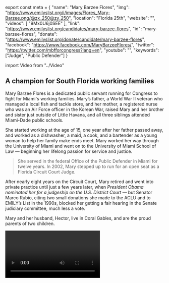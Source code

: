 export const meta = {
  "name": "Mary Barzee Flores",
  "img": "https://www.emilyslist.org/i/images/Flores_Mary-Barzee.png/@zx_250@zy_250",
  "location": "Florida 25th",
  "website": "",
  "videos": [
    "9Mx0U6j0SEE"
  ],
  "link": "https://www.emilyslist.org/candidates/mary-barzee-flores",
  "id": "mary-barzee-flores",
  "donate": "https://www.emilyslist.org/donate/candidate/mary-barzee-flores",
  "facebook": "https://www.facebook.com/MaryBarzeeFlores/",
  "twitter": "https://twitter.com/mbfforcongress?lang=en",
  "youtube": "",
  "keywords": ["Judge", "Public Defender"]
}

import Video from "../Video"

## A champion for South Florida working families

Mary Barzee Flores is a dedicated public servant running for Congress to fight for Miami's working families. Mary’s father, a World War II veteran who managed a local fish and tackle store, and her mother, a registered nurse who was an Air Force officer in the Korean War, raised Mary and her brother and sister just outside of Little Havana, and all three siblings attended Miami-Dade public schools.

She started working at the age of 15, one year after her father passed away, and worked as a dishwasher, a maid, a cook, and a bartender as a young woman to help her family make ends meet. Mary worked her way through the University of Miami and went on to the University of Miami School of Law — beginning her lifelong passion for service and justice.

> She served in the federal Office of the Public Defender in Miami for twelve years. In 2002, Mary stepped up to run for an open seat as a Florida Circuit Court Judge.

After nearly eight years on the Circuit Court, Mary retired and went into private practice until just a few years later, when _President Obama nominated her for a judgeship on the U.S. District Court_ — but Senator Marco Rubio, citing two small donations she made to the ACLU and to EMILY’s List in the 1990s, blocked her getting a fair hearing in the Senate judiciary committee, much less a vote.

Mary and her husband, Hector, live in Coral Gables, and are the proud parents of two children.


<Video id="9Mx0U6j0SEE" />


## A fighter ready to bring new leadership to Congress

Mary stepped up to run and to fight for the working families of Miami-Dade County after the 2016 election inspired her to be the candidate she knew her community needed. When elected, she will fight tirelessly to expand economic opportunity and to help create good paying jobs for hardworking Floridians. She is a fierce advocate for access to health care, and she will defend the progress we’ve worked so hard to make at a time when Republicans are desperate to undo as much of it as possible. Mary is a pro-choice champion who will fight to protect women's access to reproductive health care — and she will fight back against any attempts to turn back the clock on women’s rights. Mary is proud to live, work, and send her children to public schools in a community rich with diversity, and when elected she will fight for common sense immigration reform that keeps families together and strengthens our communities and our economy. As a lifelong resident of South Florida, Mary knows the threat that climate change poses to our environment, our economy, and the economic security of working families. When elected, Mary will fight tirelessly to protect South Florida’s unique natural environment for future generations of residents and visitors to come.
